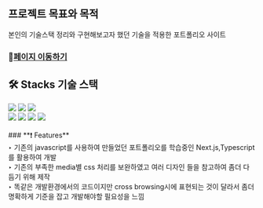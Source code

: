 ## 프로젝트 목표와 목적

본인의 기술스택 정리와 구현해보고자 했던 기술을 적용한 포트폴리오 사이트

### 🔗[페이지 이동하기](https://next-js-portfolio-smoky.vercel.app/)

## **🛠️ Stacks** 기술 스택

<div>
<img src="https://img.shields.io/badge/html-1572B6?style=for-the-badge&logo=html5&logoColor=white"> 
<img src="https://img.shields.io/badge/css-1572B6?style=for-the-badge&logo=css3&logoColor=white"> 
<img src="https://img.shields.io/badge/javascript-F7DF1E?style=for-the-badge&logo=javascript&logoColor=black"> 
<br>
 <img src="https://img.shields.io/badge/react-61DAFB?style=for-the-badge&logo=react&logoColor=black"> 
<img src="https://img.shields.io/badge/TypeScript-3178c6?style=for-the-badge&logo=TypeScript&logoColor=white">
<img src="https://img.shields.io/badge/Next.js-339933?style=for-the-badge&logo=Next.js&logoColor=white">
 <img src="https://img.shields.io/badge/styled components-DB7093?style=for-the-badge&logo=styledcomponents&logoColor=white">
 </div>
 <br>
### **❗ Features**

<br>
<div>‣ 기존의 javascript를 사용하여 만들었던 포트폴리오를 학습중인 Next.js,Typescript 를 활용하여 개발</div>
<div>‣ 기존의 부족한 media별 css 처리를 보완하였고 여러 디자인 들을 참고하여 좀더 다듬기 위해 제작</div>
<div>‣ 똑같은 개발환경에서의 코드이지만 cross browsing시에 표현되는 것이 달라서 좀더 명확하게 기준을 잡고 개발해야할 필요성을 느낌</div>
